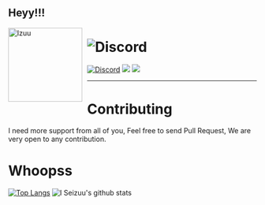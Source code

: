 ## Heyy!!!
<img width="150" height="150" align="left" style="float: left; margin: 0 10px 0 0;" alt="Izuu" src="https://static.zerochan.net/Yuudachi.%28Kantai.Collection%29.full.2056665.jpg">

# ![Discord](https://discord.c99.nl/widget/theme-2/271576733168173057.png)
[![Discord](https://discordapp.com/api/guilds/272348156035989504/embed.png)](https://discord.gg/YmJEcFR)
<img src ="https://badgen.net/badge/spaghetti/coder/red">
<img src ="https://badgen.net/badge/rip/english/black">
<br>

<hr>

# Contributing
I need more support from all of you, Feel free to send Pull Request, We are very open to any contribution.


# Whoopss
[![Top Langs](https://github-readme-stats.vercel.app/api/top-langs/?username=VeguiIzumi&show_icons=true&theme=radical)](https://github.com/VeguiIzumi)
![I Seizuu's github stats](https://github-readme-stats.vercel.app/api?username=VeguiIzumi&show_icons=true&theme=radical)
